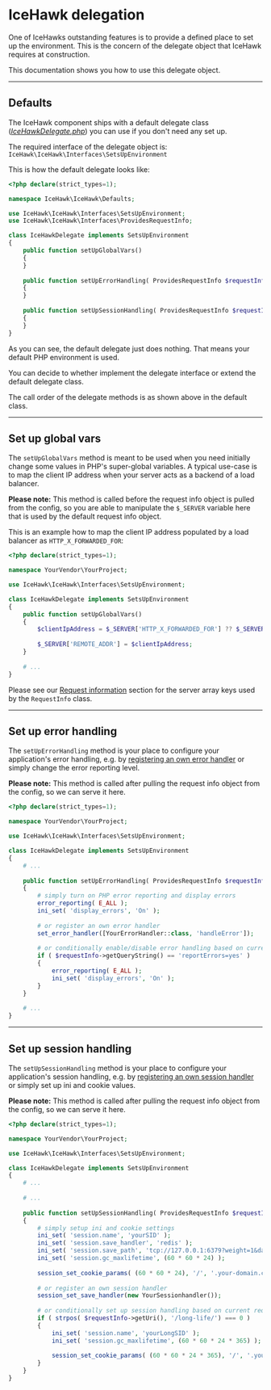 # IceHawk delegation

One of IceHawks outstanding features is to provide a defined place to set up the environment. 
This is the concern of the delegate object that IceHawk requires at construction.

This documentation shows you how to use this delegate object.

<hr class="blockspace">

## Defaults

The IceHawk component ships with a default delegate class ([_IceHawkDelegate.php_](https://github.com/icehawk/icehawk/blob/@icehawk/icehawk-version@/src/Defaults/IceHawkDelegate.php)) you can use if you don't need any set up.

The required interface of the delegate object is: `IceHawk\IceHawk\Interfaces\SetsUpEnvironment`
 
This is how the default delegate looks like:

```php
<?php declare(strict_types=1);

namespace IceHawk\IceHawk\Defaults;

use IceHawk\IceHawk\Interfaces\SetsUpEnvironment;
use IceHawk\IceHawk\Interfaces\ProvidesRequestInfo;

class IceHawkDelegate implements SetsUpEnvironment
{
	public function setUpGlobalVars()
	{
	}
	
	public function setUpErrorHandling( ProvidesRequestInfo $requestInfo )
	{
	}
	
	public function setUpSessionHandling( ProvidesRequestInfo $requestInfo )
	{
	}
}
```

As you can see, the default delegate just does nothing. That means your default PHP environment is used.

You can decide to whether implement the delegate interface or extend the default delegate class.

The call order of the delegate methods is as shown above in the default class. 

<hr class="blockspace">

## Set up global vars

The `setUpGlobalVars` method is meant to be used when you need initially change some values in PHP's super-global variables.
A typical use-case is to map the client IP address when your server acts as a backend of a load balancer.

**Please note:** This method is called before the request info object is pulled from the config, so you are able to manipulate the `$_SERVER` variable 
here that is used by the default request info object.

This is an example how to map the client IP address populated by a load balancer as `HTTP_X_FORWARDED_FOR`:
 
```php
<?php declare(strict_types=1);

namespace YourVendor\YourProject;

use IceHawk\IceHawk\Interfaces\SetsUpEnvironment;

class IceHawkDelegate implements SetsUpEnvironment
{
	public function setUpGlobalVars()
	{
		$clientIpAddress = $_SERVER['HTTP_X_FORWARDED_FOR'] ?? $_SERVER['REMOTE_ADDR'];
		
		$_SERVER['REMOTE_ADDR'] = $clientIpAddress;
	}
	
	# ...
}
```

Please see our [Request information](/docs/icehawk/request-information.html) section for the server array keys used by the `RequestInfo` class.

<hr class="blockspace">

## Set up error handling

The `setUpErrorHandling` method is your place to configure your application's error handling, e.g. by 
[registering an own error handler](http://php.net/manual/en/function.set-error-handler.php) or 
simply change the error reporting level.

**Please note:** This method is called after pulling the request info object from the config, so we can serve it here.

```php
<?php declare(strict_types=1);

namespace YourVendor\YourProject;

use IceHawk\IceHawk\Interfaces\SetsUpEnvironment;

class IceHawkDelegate implements SetsUpEnvironment
{
	# ...
	
	public function setUpErrorHandling( ProvidesRequestInfo $requestInfo )
	{
		# simply turn on PHP error reporting and display errors
		error_reporting( E_ALL );
		ini_set( 'display_errors', 'On' );
		
		# or register an own error handler
		set_error_handler([YourErrorHandler::class, 'handleError']);
		
		# or conditionally enable/disable error handling based on current request information
		if ( $requestInfo->getQueryString() == 'reportErrors=yes' )
		{
			error_reporting( E_ALL );
            ini_set( 'display_errors', 'On' );
		}
	}
	
	# ...
}
```

<hr class="blockspace">

## Set up session handling

The `setUpSessionHandling` method is your place to configure your application's session handling, e.g. by 
[registering an own session handler](http://php.net/manual/en/function.session-set-save-handler.php) or 
simply set up ini and cookie values.

**Please note:** This method is called after pulling the request info object from the config, so we can serve it here.

```php
<?php declare(strict_types=1);

namespace YourVendor\YourProject;

use IceHawk\IceHawk\Interfaces\SetsUpEnvironment;

class IceHawkDelegate implements SetsUpEnvironment
{
	# ...
	
	# ...
	
	public function setUpSessionHandling( ProvidesRequestInfo $requestInfo )
	{
		# simply setup ini and cookie settings
		ini_set( 'session.name', 'yourSID' );
		ini_set( 'session.save_handler', 'redis' );
		ini_set( 'session.save_path', 'tcp://127.0.0.1:6379?weight=1&database=0' );
		ini_set( 'session.gc_maxlifetime', (60 * 60 * 24) );
        
		session_set_cookie_params( (60 * 60 * 24), '/', '.your-domain.com', true, true );
		
		# or register an own session handler
		session_set_save_handler(new YourSessionhandler());
		
		# or conditionally set up session handling based on current request information
		if ( strpos( $requestInfo->getUri(), '/long-life/') === 0 )
		{
			ini_set( 'session.name', 'yourLongSID' );
			ini_set( 'session.gc_maxlifetime', (60 * 60 * 24 * 365) );
            
            session_set_cookie_params( (60 * 60 * 24 * 365), '/', '.your-domain.com', true, true );
		}
	}
}
```
